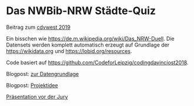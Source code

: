 # Das NWBib-NRW Städte-Quiz

Beitrag zum [cdvwest 2019](https://codingdavinci.de/projects/2019_west/nwbiQuiz.html#project-name)

Ein bisschen wie https://de.m.wikipedia.org/wiki/Das_NRW-Duell.
Die Datensets werden komplett automatisch erzeugt auf Grundlage der https://wikidata.org und https://lobid.org/resources.

Code basiert auf https://github.com/CodeforLeipzig/codingdavinciost2018.

Blogpost: [zur Datengrundlage](https://blog.lobid.org/2019/10/08/nwbib-at-cdv.html)

Blogpost: [Projektidee](https://blog.lobid.org/2019/10/22/nrw-quiz-idee.html)

[Präsentation vor der Jury](https://slides.lobid.org/nwbib-cdv-2019-jury)
